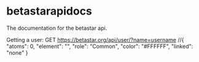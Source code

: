 # betastarapidocs
The documentation for the betastar api.

Getting a user: GET https://betastar.org/api/user/?name=username //{ "atoms": 0, "element": "", "role": "Common", "color": "#FFFFFF", "linked": "none" }

